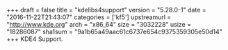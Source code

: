 +++
draft = false
title = "kdelibs4support"
version = "5.28.0-1"
date = "2016-11-22T21:43:07"
categories = ['kf5']
upstreamurl = "http://www.kde.org"
arch = "x86_64"
size = "3032228"
usize = "18286087"
sha1sum = "9a1b65a49aac61c6737e654c9375359305e50d14"
+++
KDE4 Support.